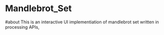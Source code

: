 # Mandlebrot_Set
#about
This is an interactive UI implementiation of mandlebrot set written in processing APIs,
